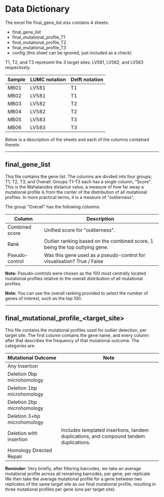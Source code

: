 # Data Dictionary

The excel file final_gene_list.xlsx contains 4 sheets:
- final_gene_list
- final_mutational_profile_T1
- final_mutational_profile_T2
- final_mutational_profile_T3
- config (this sheet can be ignored, just included as a check)

T1, T2, and T3 represent the 3 target sites: LV581, LV582, and LV583 respectively. 

| Sample            |      LUMC notation      |      Delft notation      | 
|-------------------|-----------------------|-----------------------|
| MB01  | LV581 | T1 |
| MB02  | LV581 | T1 |
| MB03  | LV582 | T2 |
| MB04  | LV582 | T2 |
| MB05  | LV583 | T3 |
| MB06  | LV583 | T3 |

Below is a description of the sheets and each of the columns contained therein.

---

## final_gene_list

This file contains the gene list. The columns are divided into four groups; T1, T2, T3, and Overall. Groups T1-T3 each has a single column, "Score". This is the Mahalanobis distance value, a measure of how far away a mutational profile is from the center of the distribution of all mutational profiles. In more practical terms, it is a measure of "outlierness".

The group "Overall" has the following columns:

| Column            |      Description      | 
|-------------------|-----------------------|
| Combined score    | Unified score for "outlierness". |
| Rank              | Outlier ranking based on the combined score, 1 being the top outlying gene. |
| Pseudo-control | Was this gene used as a pseudo-control for visualisation? True / False |

**Note:** Pseudo-controls were chosen as the 100 most centrally located mutational profiles relative to the overall distribution of all mutational profiles.

**Note:** You can use the overall ranking provided to select the number of genes of interest, such as the top 100.

---



## final_mutational_profile_<target_site>

This file contains the mutational profiles used for outlier detection, per target site. The first column contains the gene name, and every column after that describes the frequency of that mutational outcome. The categories are:

| Mutational Outcome             |      Note             | 
|--------------------------------|-----------------------|
| Any Insertion                  |                       |
| Deletion 0bp microhomology     |                       |
| Deletion 1bp microhomology     |                       |    
| Deletion 2bp microhomology     |                       |
| Deletion 3+bp microhomology    |                       |
| Deletion with insertion        | Includes templated insertions, tandem duplications, and compound tandem duplications.  |
| Homology Directed Repair       |                       |

**Reminder:** Very briefly, after filtering barcodes, we take an average mutational profile across all remaining barcodes, per gene, per replicate. We then take the average mutational profile for a gene between two replicates of the same target site as our final mutational profile, resulting in three mutational profiles per gene (one per target site). 